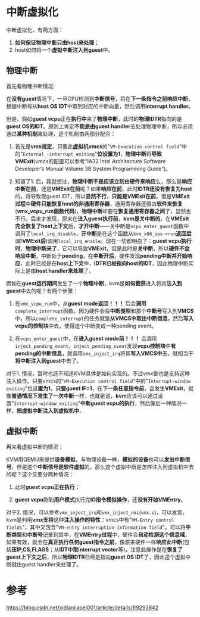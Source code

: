 

# 中断虚拟化

中断虚拟化，有两方面：

1. **如何保证物理中断只由host来处理**；
2. host如何将一个**虚拟中断注入到guest**中。

## 物理中断

首先看物理中断情况:

在**没有guest**情况下，一旦CPU检测到**中断信号**，将在**下一条指令之前响应中断**，根据中断号从**host OS IDT**中取到对应的中断向量，然后调用**interrupt handler**。

但是，假如**guest vcpu**正在**执行中**来了**物理中断**，此时的**物理IDTR**指向的是**guest OS的IDT**。原则上肯定**不能是由guest handler**去处理物理中断，所以必须通过**某种机制**来处理，这个机制由两部分配合：

1. 首先是**vmx规定**，只要此**虚拟机vmcs**的"`VM-Execution control field`"中的"`External -interrupt exiting`"**位设置为1**，**物理中断**将**导致VMExit**(vmcs的配置可以参考“IA32 Intel Architecture Software Developer’s Manual Volume 3B System Programming Guide”)。

2. 知道了1. 后，我就想过，**物理中断不是应该立刻由硬件来响应**么，那么是**响应中断在前**，还是**VMExit在前**呢？如果**响应在前**，此时**IDTR还没有恢复为host**的，将导致取guest IDT，所以**显然不行**，**只能是VMExit在前**，但是**VMExit过程**中**硬件只能恢复host的非通用寄存器**，通用寄存器还得由**软件来恢复**(**vmx_vcpu_run函数代码**)，**物理中断**却要在**恢复通用寄存器之间**了，显然也不行。后来才发现，原来在**进入guest执行前**，**kvm是关中断的**，在**VMExit完全恢复了host上下文**后，**才开中断**——关中断是`vcpu_enter_guest`函数中调用了`local_irq_disable`，**开中断**是在这个函数从`kvm_x86_ops->run`**返回后**(即**VMExit后**)调用`local_irq_enable`。现在一切都明白了：**guest vcpu执行时**，**物理中断来了**，它可以导致**VMExit**，但是此时是**关中断**，所以**硬件不会响应中断**，中断处于**pending**，在**中断开后**，硬件发现**pending中断并开始响应**，此时已经是在**host上下文**中，**IDTR已经指向host的IDT**，因此物理中断实际上是由**host handler来处理**了。

假如在**guest运行期间**发生了一个**物理中断**，kvm是**如何截获**进入将其**注入到guest**中去的呢？有两个步骤：

1. 在`vmx_vcpu_run`中，从**guest mode返回！！！** 后会**调用**`complete_interrupt`函数。因为硬件会将**中断类型**和那个**中断号**写入到**VMCS**中，所以`complete_interrupt`的任务就是**从VMCS中取出中断信息**，然后**写入vcpu的控制块**中去，使得这个中断变成一种pending event。

2. 在`vcpu_enter_guest`中，在**进入guest mode前！！！** 会调用`inject_pending_event`。`inject_pending_event`发现**vcpu控制块**中**有pending的中断信息**，就调用`vmx_inject_irq`将其**写入VMCS中**去，就相当于**将中断注入到guest**中去了。

对于1. 情况，暂时也还不知道KVM具体是如何实现的。不过vmx倒也是支持这种注入操作。只要vmcs的"`VM-Execution control field`"中的"`Interrupt-window exiting`"位设**置为1**，**只要guest IF=1**，在**下一条任意指令前**，会发生**VMExit**，就像**普通情况下发生了一次中断**一样。也就是说，**kvm**应该可以通过设置"`Interrupt-window exiting`"**中断guest vcpu的执行**，然后像后一种情况一样，**把虚拟中断注入到虚拟机中**。

## 虚拟中断

再来看虚拟中断的情况；

KVM用QEMU来提供**设备模拟**，与物理设备一样，**模拟的设备**也可以**发出中断信号**，但是这个**中断信号是软件虚拟**的，那么这个虚拟中断是怎样注入到虚拟机中去的呢？这个又要分两种情况：

1. 此时**guest vcpu正在执行**；

2. **guest vcpu**刚到**用户模式**执行完**IO指令模拟操作**，还**没有开始VMEntry**。

对于2. 情况，可以参考`vmx_inject_irq`和`vmx_inject_nmi`(`vmx.c`)，可以发现，kvm是利用**vmx支持**这种**注入操作的特性**：vmcs中有"`VM-Entry control fields`"，其中又包含"`VM-entry interruption-information field`"，可以将**中断类型**和**中断号**记录到其中，在**VMEntry过程**中，硬件会**自动检测这个信息域**，如果有效，就会在**真正执行任何guest指令之前**，像原来硬件一样**响应此中断**(包括**压IP,CS,FLAGS**；从**IDT中取interrupt vector**等)，注意此操作是在**恢复了guest上下文之后**，所以**物理IDTR**已经是指向**guest OS IDT**了，因此这个虚拟中断就由guest handler来处理了。

# 参考

https://blog.csdn.net/xidianjiapei001/article/details/89293842